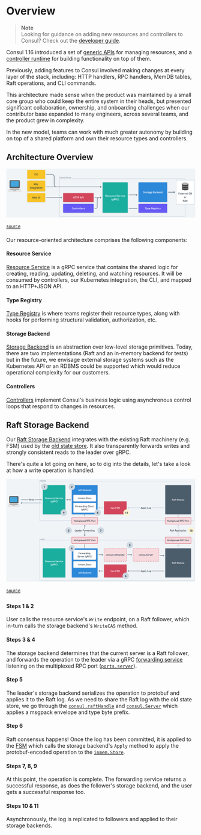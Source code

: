 # Overview

> **Note**  
> Looking for guidance on adding new resources and controllers to Consul? Check
> out the [developer guide](guide.md).

Consul 1.16 introduced a set of [generic APIs] for managing resources, and a
[controller runtime] for building functionality on top of them.

[generic APIs]: ../../../proto-public/pbresource/resource.proto
[controller runtime]: ../../../internal/controller

Previously, adding features to Consul involved making changes at every layer of
the stack, including: HTTP handlers, RPC handlers, MemDB tables, Raft
operations, and CLI commands.

This architecture made sense when the product was maintained by a small core
group who could keep the entire system in their heads, but presented significant
collaboration, ownership, and onboarding challenges when our contributor base
expanded to many engineers, across several teams, and the product grew in
complexity.

In the new model, teams can work with much greater autonomy by building on top
of a shared platform and own their resource types and controllers.

## Architecture Overview

![architecture diagram](architecture-overview.png)

<sup>[source](https://whimsical.com/state-store-v2-UKE6SaEPXNc4UrZBrZj4Kg)</sup>

Our resource-oriented architecture comprises the following components:

#### Resource Service

[Resource Service](../../../proto-public/pbresource/resource.proto) is a gRPC
service that contains the shared logic for creating, reading, updating,
deleting, and watching resources. It will be consumed by controllers, our
Kubernetes integration, the CLI, and mapped to an HTTP+JSON API.

#### Type Registry

[Type Registry](../../../internal/resource/registry.go) is where teams register
their resource types, along with hooks for performing structural validation,
authorization, etc.

#### Storage Backend

[Storage Backend](../../../internal/storage/storage.go) is an abstraction over
low-level storage primitives. Today, there are two implementations (Raft and
an in-memory backend for tests) but in the future, we envisage external storage
systems such as the Kubernetes API or an RDBMS could be supported which would
reduce operational complexity for our customers.

#### Controllers

[Controllers](../../../internal/controller/api.go) implement Consul's business
logic using asynchronous control loops that respond to changes in resources.

## Raft Storage Backend

Our [Raft Storage Backend](../../../internal/storage/raft/backend.go) integrates
with the existing Raft machinery (e.g. FSM) used by the [old state store]. It
also transparently forwards writes and strongly consistent reads to the leader
over gRPC.

There's quite a lot going on here, so to dig into the details, let's take a look
at how a write operation is handled.

[old state store]: ../persistence/

![raft storage backend diagram](raft-backend.png)

<sup>[source](https://whimsical.com/state-store-v2-UKE6SaEPXNc4UrZBrZj4Kg)</sup>

#### Steps 1 & 2

User calls the resource service's `Write` endpoint, on a Raft follower, which
in-turn calls the storage backend's `WriteCAS` method.

#### Steps 3 & 4

The storage backend determines that the current server is a Raft follower, and
forwards the operation to the leader via a gRPC [forwarding service] listening
on the multiplexed RPC port ([`ports.server`]).

[forwarding service]: ../../../proto/private/pbstorage/raft.proto
[`ports.server`]: https://developer.hashicorp.com/consul/docs/agent/config/config-files#server_rpc_port

#### Step 5

The leader's storage backend serializes the operation to protobuf and applies it
to the Raft log. As we need to share the Raft log with the old state store, we go
through the [`consul.raftHandle`](../../../agent/consul/raft_handle.go) and
[`consul.Server`](../../agent/consul/server/server.go) which applies a msgpack
envelope and type byte prefix.

#### Step 6

Raft consensus happens! Once the log has been committed, it is applied to the
[FSM](../../../agent/consul/fsm/fsm.go) which calls the storage backend's `Apply`
method to apply the protobuf-encoded operation to the [`inmem.Store`].

[`inmem.Store`]: ../../../internal/storage/inmem/store.go

#### Steps 7, 8, 9

At this point, the operation is complete. The forwarding service returns a
successful response, as does the follower's storage backend, and the user
gets a successful response too.

#### Steps 10 & 11

Asynchronously, the log is replicated to followers and applied to their storage
backends.
